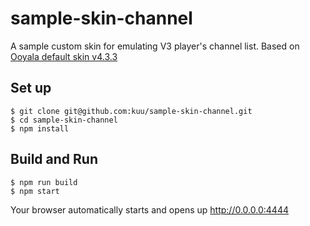 # sample-skin-channel

A sample custom skin for emulating V3 player's channel list.
Based on [Ooyala default skin v4.3.3](https://github.com/ooyala/html5-skin)

## Set up
```
$ git clone git@github.com:kuu/sample-skin-channel.git
$ cd sample-skin-channel
$ npm install
```

## Build and Run
```
$ npm run build
$ npm start
```
Your browser automatically starts and opens up http://0.0.0.0:4444
